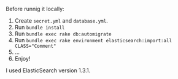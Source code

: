 
Before runnig it locally:

1. Create `secret.yml` and `database.yml`.
2. Run `bundle install`
3. Run `bundle exec rake db:automigrate`
4. Run `bundle exec rake environment elasticsearch:import:all CLASS="Comment"`
5. ...
6. Enjoy!

I used ElasticSearch version 1.3.1.

